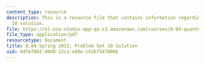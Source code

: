```yaml
---
content_type: resource
description: This is a resource file that contains information regarding problem set
  10 solution.
file: https://ol-ocw-studio-app-qa.s3.amazonaws.com/courses/8-04-quantum-physics-i-spring-2013/6dfe788240d812c1e60ec42b7547006b_MIT8_04S13_ps10_sol.pdf
file_type: application/pdf
resourcetype: Document
title: 8.04 Spring 2013, Problem Set 10 Solution
uid: 6dfe7882-40d8-12c1-e60e-c42b7547006b
---
```

